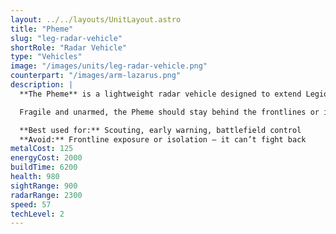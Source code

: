```yaml
---
layout: ../../layouts/UnitLayout.astro
title: "Pheme"
slug: "leg-radar-vehicle"
shortRole: "Radar Vehicle"
type: "Vehicles"
image: "/images/units/leg-radar-vehicle.png"
counterpart: "/images/arm-lazarus.png"
description: |
  **The Pheme** is a lightweight radar vehicle designed to extend Legion's battlefield awareness with long-range detection capabilities. While it lacks direct combat abilities, its superior radar and vision range make it essential for tracking enemy movements and planning engagements.

  Fragile and unarmed, the Pheme should stay behind the frontlines or in safe flanking positions, feeding critical intelligence to your army. Its mobility allows for repositioning when the front shifts — just don’t let it wander into danger.

  **Best used for:** Scouting, early warning, battlefield control  
  **Avoid:** Frontline exposure or isolation — it can’t fight back
metalCost: 125
energyCost: 2000
buildTime: 6200
health: 980
sightRange: 900
radarRange: 2300
speed: 57
techLevel: 2
---
```

